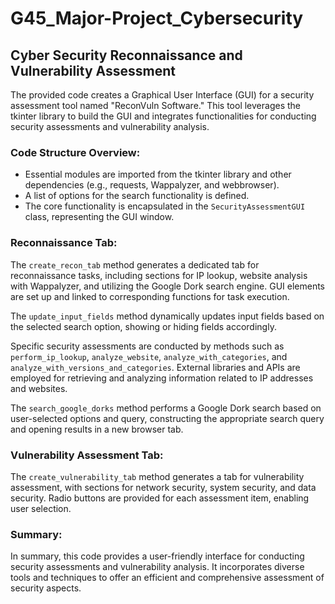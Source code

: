 # G45_Major-Project_Cybersecurity

## Cyber Security Reconnaissance and Vulnerability Assessment

The provided code creates a Graphical User Interface (GUI) for a security assessment tool named "ReconVuln Software." This tool leverages the tkinter library to build the GUI and integrates functionalities for conducting security assessments and vulnerability analysis.

### Code Structure Overview:

- Essential modules are imported from the tkinter library and other dependencies (e.g., requests, Wappalyzer, and webbrowser).
- A list of options for the search functionality is defined.
- The core functionality is encapsulated in the `SecurityAssessmentGUI` class, representing the GUI window.

### Reconnaissance Tab:

The `create_recon_tab` method generates a dedicated tab for reconnaissance tasks, including sections for IP lookup, website analysis with Wappalyzer, and utilizing the Google Dork search engine. GUI elements are set up and linked to corresponding functions for task execution.

The `update_input_fields` method dynamically updates input fields based on the selected search option, showing or hiding fields accordingly.

Specific security assessments are conducted by methods such as `perform_ip_lookup`, `analyze_website`, `analyze_with_categories`, and `analyze_with_versions_and_categories`. External libraries and APIs are employed for retrieving and analyzing information related to IP addresses and websites.

The `search_google_dorks` method performs a Google Dork search based on user-selected options and query, constructing the appropriate search query and opening results in a new browser tab.

### Vulnerability Assessment Tab:

The `create_vulnerability_tab` method generates a tab for vulnerability assessment, with sections for network security, system security, and data security. Radio buttons are provided for each assessment item, enabling user selection.

### Summary:

In summary, this code provides a user-friendly interface for conducting security assessments and vulnerability analysis. It incorporates diverse tools and techniques to offer an efficient and comprehensive assessment of security aspects.
